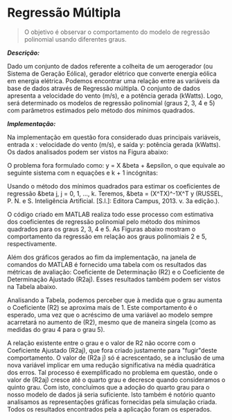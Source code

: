 # Regressão Múltipla
> O objetivo é observar o comportamento do modelo de regressão polinomial usando diferentes graus.

**_Descrição:_**

Dado um conjunto de dados referente a colheita de um aerogerador (ou Sistema de
Geração Eólica), gerador elétrico que converte energia eólica em energia elétrica. Podemos
encontrar uma relação entre as variáveis da base de dados através de Regressão múltipla.
O conjunto de dados apresenta a velocidade do vento (m/s), e a potência gerada (kWatts). Logo, 
será determinado os modelos de regressão polinomial (graus 2, 3, 4 e 5) com parâmetros
estimados pelo método dos mínimos quadrados.

**_Implementação:_**

Na implementação em questão fora considerado duas principais variáveis, entrada x :
velocidade do vento (m/s), e saída y: potência gerada (kWatts). Os dados analisados podem ser
vistos na Figura abaixo:



O problema fora formulado como: y = X	&beta + &epsilon, o que equivale ao seguinte sistema
com n equações e k + 1 incógnitas:



Usando o método dos mínimos quadrados para estimar os coeficientes de regressão
&beta j, j = 0, 1, ..., k. Teremos, &beta = (X^TX)^-1X^T y (RUSSEL, P. N. e S. Inteligência Artificial.
[S.l.]: Editora Campus, 2013. v. 3a edição.).

O código criado em MATLAB realiza todo esse processo com estimativa dos coeficientes
de regressão polinomial pelo método dos mínimos quadrados para os graus 2, 3, 4 e 5. As
Figuras abaixo mostram o comportamento da regressão em relação aos graus polinomiais 2 e 5,
respectivamente.

Além dos gráficos gerados ao fim da implementação, na janela de comandos do
MATLAB é fornecido uma tabela com os resultados das métricas de avaliação: Coeficiente de
Determinação (R2) e o Coeficiente de Determinação Ajustado (R2aj). Esses resultados também
podem ser vistos na Tabela abaixo.

Analisando a Tabela, podemos perceber que à medida que o grau aumenta o
Coeficiente (R2) se aproxima mais de 1. Este comportamento é o esperado, uma vez que o
acréscimo de uma variável ao modelo sempre acarretará no aumento de (R2), mesmo que de
maneira singela (como as medidas do grau 4 para o grau 5).

A relação existente entre o grau e o valor de R2 não ocorre com o Coeficiente
Ajustado (R2aj), que fora criado justamente para "fugir"deste comportamento. O valor de (R2a
j) só é acrescentado, se a inclusão de uma nova variável implicar em uma redução significativa
na média quadrática dos erros. Tal processo é exemplificado no problema em questão, onde o
valor de (R2aj) cresce até o quarto grau e decresce quando consideramos o quinto grau. Com isto,
concluímos que a adoção do quarto grau para o nosso modelo de dados já seria suficiente. Isto
também é notório quanto analisamos as representações gráficas fornecidas pela simulação criada.
Todos os resultados encontrados pela a aplicação foram os esperados.
